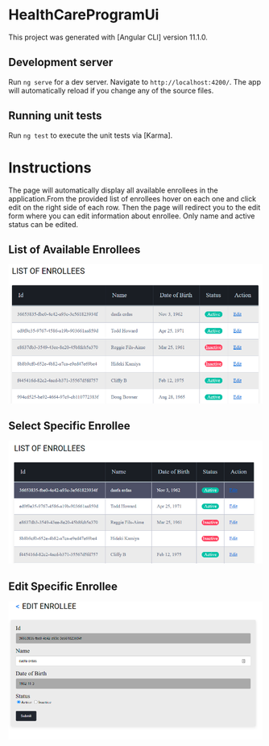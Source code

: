 # HealthCareProgramUi

This project was generated with [Angular CLI] version 11.1.0.

## Development server

Run `ng serve` for a dev server. Navigate to `http://localhost:4200/`. The app will automatically reload if you change any of the source files.

## Running unit tests

Run `ng test` to execute the unit tests via [Karma].

# Instructions

The page will automatically display all available enrollees in the application.From the provided list of enrollees hover on each one and click edit on the right side of each row.
Then the page will redirect you to the edit form where you can edit information about enrollee. Only name and active status can be edited.

## List of Available Enrollees

![Alt text](images/img1.PNG?raw=true "Enrollees")

## Select Specific Enrollee

![Alt text](images/img2.PNG?raw=true "Enrollee")

## Edit Specific Enrollee

![Alt text](images/img3.PNG?raw=true "Edit Enrollee")
